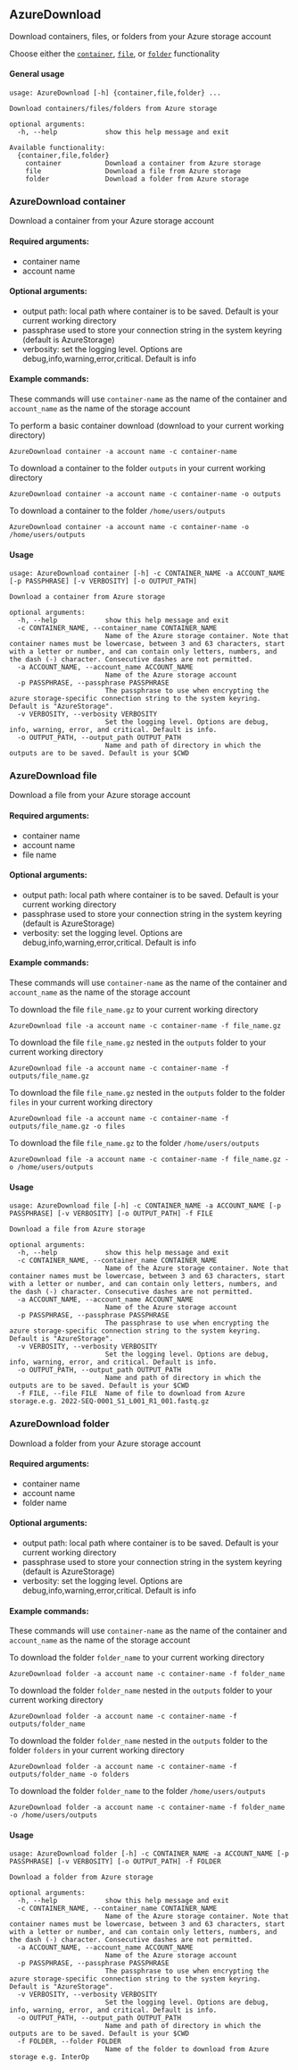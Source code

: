 ## AzureDownload

Download containers, files, or folders from your Azure storage account

Choose either the [`container`](#azuredownload-container), [`file`](#azuredownload-file), or  [`folder`](#azuredownload-folder) functionality

#### General usage

```
usage: AzureDownload [-h] {container,file,folder} ...

Download containers/files/folders from Azure storage

optional arguments:
  -h, --help            show this help message and exit

Available functionality:
  {container,file,folder}
    container           Download a container from Azure storage
    file                Download a file from Azure storage
    folder              Download a folder from Azure storage
```


### AzureDownload container

Download a container from your Azure storage account

#### Required arguments:
- container name
- account name

#### Optional arguments:
- output path: local path where container is to be saved. Default is your current working directory
- passphrase used to store your connection string in the system keyring (default is AzureStorage)
- verbosity: set the logging level. Options are debug,info,warning,error,critical. Default is info

#### Example commands:

These commands will use `container-name` as the name of the container and `account_name` as the name of the storage account

To perform a basic container download (download to your current working directory)

`AzureDownload container -a account name -c container-name`

To download a container to the folder `outputs` in your current working directory

`AzureDownload container -a account name -c container-name -o outputs`

To download a container to the folder `/home/users/outputs` 

`AzureDownload container -a account name -c container-name -o /home/users/outputs`

#### Usage

```
usage: AzureDownload container [-h] -c CONTAINER_NAME -a ACCOUNT_NAME [-p PASSPHRASE] [-v VERBOSITY] [-o OUTPUT_PATH]

Download a container from Azure storage

optional arguments:
  -h, --help            show this help message and exit
  -c CONTAINER_NAME, --container_name CONTAINER_NAME
                        Name of the Azure storage container. Note that container names must be lowercase, between 3 and 63 characters, start with a letter or number, and can contain only letters, numbers, and the dash (-) character. Consecutive dashes are not permitted.
  -a ACCOUNT_NAME, --account_name ACCOUNT_NAME
                        Name of the Azure storage account
  -p PASSPHRASE, --passphrase PASSPHRASE
                        The passphrase to use when encrypting the azure storage-specific connection string to the system keyring. Default is "AzureStorage".
  -v VERBOSITY, --verbosity VERBOSITY
                        Set the logging level. Options are debug, info, warning, error, and critical. Default is info.
  -o OUTPUT_PATH, --output_path OUTPUT_PATH
                        Name and path of directory in which the outputs are to be saved. Default is your $CWD
```

### AzureDownload file

Download a file from your Azure storage account

#### Required arguments:
- container name
- account name
- file name

#### Optional arguments:
- output path: local path where container is to be saved. Default is your current working directory
- passphrase used to store your connection string in the system keyring (default is AzureStorage)
- verbosity: set the logging level. Options are debug,info,warning,error,critical. Default is info

#### Example commands:

These commands will use `container-name` as the name of the container and `account_name` as the name of the storage account

To download the file `file_name.gz` to your current working directory

`AzureDownload file -a account name -c container-name -f file_name.gz`

To download the file `file_name.gz` nested in the `outputs` folder to your current working directory

`AzureDownload file -a account name -c container-name -f outputs/file_name.gz`

To download the file `file_name.gz` nested in the `outputs` folder to the folder `files` in your current working directory

`AzureDownload file -a account name -c container-name -f outputs/file_name.gz -o files`

To download the file `file_name.gz` to the folder `/home/users/outputs` 

`AzureDownload file -a account name -c container-name -f file_name.gz -o /home/users/outputs`


#### Usage

```
usage: AzureDownload file [-h] -c CONTAINER_NAME -a ACCOUNT_NAME [-p PASSPHRASE] [-v VERBOSITY] [-o OUTPUT_PATH] -f FILE

Download a file from Azure storage

optional arguments:
  -h, --help            show this help message and exit
  -c CONTAINER_NAME, --container_name CONTAINER_NAME
                        Name of the Azure storage container. Note that container names must be lowercase, between 3 and 63 characters, start with a letter or number, and can contain only letters, numbers, and the dash (-) character. Consecutive dashes are not permitted.
  -a ACCOUNT_NAME, --account_name ACCOUNT_NAME
                        Name of the Azure storage account
  -p PASSPHRASE, --passphrase PASSPHRASE
                        The passphrase to use when encrypting the azure storage-specific connection string to the system keyring. Default is "AzureStorage".
  -v VERBOSITY, --verbosity VERBOSITY
                        Set the logging level. Options are debug, info, warning, error, and critical. Default is info.
  -o OUTPUT_PATH, --output_path OUTPUT_PATH
                        Name and path of directory in which the outputs are to be saved. Default is your $CWD
  -f FILE, --file FILE  Name of file to download from Azure storage.e.g. 2022-SEQ-0001_S1_L001_R1_001.fastq.gz
```

### AzureDownload folder

Download a folder from your Azure storage account

#### Required arguments:
- container name
- account name
- folder name

#### Optional arguments:
- output path: local path where container is to be saved. Default is your current working directory
- passphrase used to store your connection string in the system keyring (default is AzureStorage)
- verbosity: set the logging level. Options are debug,info,warning,error,critical. Default is info

#### Example commands:

These commands will use `container-name` as the name of the container and `account_name` as the name of the storage account

To download the folder `folder_name` to your current working directory

`AzureDownload folder -a account name -c container-name -f folder_name`

To download the folder `folder_name` nested in the `outputs` folder to your current working directory

`AzureDownload folder -a account name -c container-name -f outputs/folder_name`

To download the folder `folder_name` nested in the `outputs` folder to the folder `folders` in your current working directory

`AzureDownload folder -a account name -c container-name -f outputs/folder_name -o folders`

To download the folder `folder_name` to the folder `/home/users/outputs` 

`AzureDownload folder -a account name -c container-name -f folder_name -o /home/users/outputs`

#### Usage 

```
usage: AzureDownload folder [-h] -c CONTAINER_NAME -a ACCOUNT_NAME [-p PASSPHRASE] [-v VERBOSITY] [-o OUTPUT_PATH] -f FOLDER

Download a folder from Azure storage

optional arguments:
  -h, --help            show this help message and exit
  -c CONTAINER_NAME, --container_name CONTAINER_NAME
                        Name of the Azure storage container. Note that container names must be lowercase, between 3 and 63 characters, start with a letter or number, and can contain only letters, numbers, and the dash (-) character. Consecutive dashes are not permitted.
  -a ACCOUNT_NAME, --account_name ACCOUNT_NAME
                        Name of the Azure storage account
  -p PASSPHRASE, --passphrase PASSPHRASE
                        The passphrase to use when encrypting the azure storage-specific connection string to the system keyring. Default is "AzureStorage".
  -v VERBOSITY, --verbosity VERBOSITY
                        Set the logging level. Options are debug, info, warning, error, and critical. Default is info.
  -o OUTPUT_PATH, --output_path OUTPUT_PATH
                        Name and path of directory in which the outputs are to be saved. Default is your $CWD
  -f FOLDER, --folder FOLDER
                        Name of the folder to download from Azure storage e.g. InterOp
```